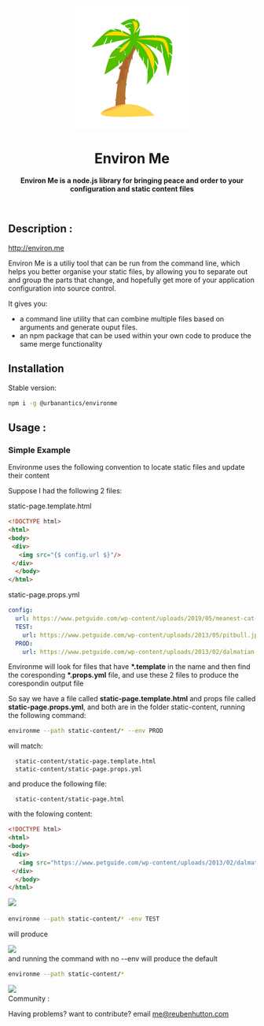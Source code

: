 <p align="center">
  <img width="250" src="images/green-tropical-palm.jpg">
</p>
<h1 align="center"> Environ Me </h1>
<p align="center">
  <b >Environ Me is a node.js library for bringing peace and order to your configuration and static content files</b>
</p>

<br>

## Description :

<http://environ.me>

Environ Me is a utiliy tool that can be run from the command line, which helps you better organise your static files, by allowing you to separate out and group the parts that change, and hopefully get more of your application configuration into source control. 


It gives you:

* a command line utility that can combine multiple files based on arguments and generate ouput files.
* an npm package that can be used within your own code to produce the same merge functionality

## Installation

Stable version:
```bash
npm i -g @urbanantics/environme
```


## Usage :

### Simple Example

Environme uses the following convention to locate static files and update their content

Suppose I had the following 2 files:

static-page.template.html
```html
<!DOCTYPE html>
<html>
<body>
 <div>
   <img src="{$ config.url $}"/>
 </div>
  </body>
</html>
```

static-page.props.yml
``` yml
config:
  url: https://www.petguide.com/wp-content/uploads/2019/05/meanest-cat-breeds-bengal.jpg
  TEST:
    url: https://www.petguide.com/wp-content/uploads/2013/05/pitbull.jpg
  PROD:
    url: https://www.petguide.com/wp-content/uploads/2013/02/dalmatian-11-475x421.jpg
```

Environme will look for files that have **&ast;.template** in the name and then find the coresponding **&ast;.props.yml** file, and use these 2 files to produce the corespondin output file

So say we have a file called **static-page.template.html** and props file called **static-page.props.yml**, and both are in the folder static-content, running the following command:

```bash
environme --path static-content/* --env PROD
```

will match:
```
  static-content/static-page.template.html
  static-content/static-page.props.yml
```

and produce the following file:
```
  static-content/static-page.html
```

with the folowing content:

```html
<!DOCTYPE html>
<html>
<body>
 <div>
   <img src="https://www.petguide.com/wp-content/uploads/2013/02/dalmatian-11-475x421.jpg"/>
 </div>
  </body>
</html>
```

 <div>
   <img src="https://www.petguide.com/wp-content/uploads/2013/02/dalmatian-11-475x421.jpg"/>
 </div>

```bash
environme --path static-content/* -env TEST
```
will produce

 <div>
   <img src="https://www.petguide.com/wp-content/uploads/2013/05/pitbull.jpg"/>
 </div
  
  
and running the command with no --env will produce the default

```bash
environme --path static-content/*
```

 <div>
   <img src="https://www.petguide.com/wp-content/uploads/2019/05/meanest-cat-breeds-bengal.jpg"/>
 </div
 

## Community :

Having problems? want to contribute? email me@reubenhutton.com


